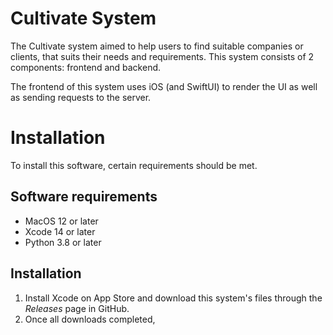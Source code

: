 # Cultivate System #

The Cultivate system aimed to help users to find suitable companies or clients, that suits their needs and requirements. This system consists of 2 components: frontend and backend.

The frontend of this system uses iOS (and SwiftUI) to render the UI as well as sending requests to the server.

# Installation #
To install this software, certain requirements should be met.

## Software requirements ##
- MacOS 12 or later
- Xcode 14 or later
- Python 3.8 or later

## Installation ##
1. Install Xcode on App Store and download this system's files through the *Releases* page in GitHub.
2. Once all downloads completed, 